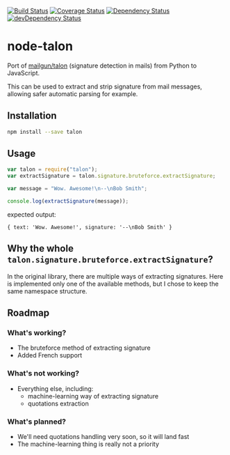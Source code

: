 [![Build Status](https://img.shields.io/travis/lmtm/node-talon/master.svg?style=flat)](https://travis-ci.org/lmtm/node-talon)
[![Coverage Status](http://img.shields.io/coveralls/lmtm/node-talon.svg?style=flat)](https://coveralls.io/r/lmtm/node-talon?branch=master)
[![Dependency Status](https://david-dm.org/lmtm/node-talon.svg?style=flat)](https://david-dm.org/lmtm/node-talon)
[![devDependency Status](https://david-dm.org/lmtm/node-talon/dev-status.svg?style=flat)](https://david-dm.org/lmtm/node-talon#info=devDependencies)

node-talon
==========

Port of [mailgun/talon](https://github.com/mailgun/talon) (signature detection in mails) from Python to JavaScript.

This can be used to extract and strip signature from mail messages, allowing safer automatic parsing for example.

Installation
------------

```sh
npm install --save talon
```

Usage
-----

```js
var talon = require("talon");
var extractSignature = talon.signature.bruteforce.extractSignature;

var message = "Wow. Awesome!\n--\nBob Smith";

console.log(extractSignature(message));
```

expected output:

```
{ text: 'Wow. Awesome!', signature: '--\nBob Smith' }
```

Why the whole `talon.signature.bruteforce.extractSignature`?
------------------------------------------------------------

In the original library, there are multiple ways of extracting signatures. Here is implemented only one of the available methods, but I chose to keep the same namespace structure.

Roadmap
-------

### What's working?

* The bruteforce method of extracting signature
* Added French support

### What's not working?

* Everything else, including:
  * machine-learning way of extracting signature
  * quotations extraction

### What's planned?

* We'll need quotations handling very soon, so it will land fast
* The machine-learning thing is really not a priority
